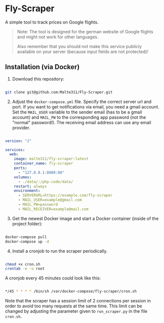 # Fly-Scraper

A simple tool to track prices on Google flights.
> Note: The tool is designed for the german website of Google flights and might not work for other
> languages.
>
> Also remember that you should not make this service publicly available on your server (because
> input fields are not protected)!

## Installation (via Docker)

1. Download this repository:

```bash

git clone git@github.com:Malte311/Fly-Scraper.git

```

2. Adjust the `docker-compose.yml` file. Specify the correct server url and port. If you want
to get notifications via email, you need a gmail account. Set the `MAIL_USER` variable to the
sender email (has to be a gmail account) and `MAIL_PW` to the corresponding app password (not
the "normal" password!). The receiving email address can use any email provider.

```yaml

version: "2"

services:
  web:
    image: malte311/fly-scraper:latest
    container_name: fly-scraper
    ports:
      - "127.0.0.1:8080:80"
    volumes:
      - ./data/:/php-code/data/
    restart: always
    environment:
      - SERVERURL=https://example.com/fly-scraper
      - MAIL_USER=example@gmail.com
      - MAIL_PW=password
      - MAIL_RECEIVER=example@mail.com

```

3. Get the newest Docker image and start a Docker container (inside of the project folder):

```bash

docker-compose pull
docker-compose up -d

```

4. Install a cronjob to run the scraper periodically.

```bash

chmod +x cron.sh
crontab -e -u root

```

A cronjob every 45 minutes could look like this:

```bash

*/45 * * * * /bin/sh /var/docker-compose/fly-scraper/cron.sh

```

Note that the scraper has a session limit of 2 connections per session in order to avoid
too many requests at the same time. This limit can be changed by adjusting the parameter
given to `run_scraper.py` in the file `cron.sh`.
